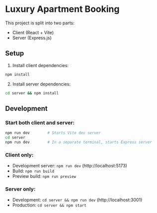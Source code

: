 # Luxury Apartment Booking

This project is split into two parts:

-   Client (React + Vite)
-   Server (Express.js)

## Setup

1. Install client dependencies:

```bash
npm install
```

2. Install server dependencies:

```bash
cd server && npm install
```

## Development

### Start both client and server:

```bash
npm run dev        # Starts Vite dev server
cd server
npm run dev        # In a separate terminal, starts Express server
```

### Client only:

-   Development server: `npm run dev` (http://localhost:5173)
-   Build: `npm run build`
-   Preview build: `npm run preview`

### Server only:

-   Development: `cd server && npm run dev` (http://localhost:3001)
-   Production: `cd server && npm start`
